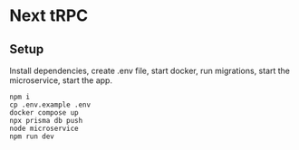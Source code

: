 # Next tRPC

## Setup

Install dependencies, create .env file, start docker, run migrations, start the microservice, start the app.

```
npm i
cp .env.example .env
docker compose up
npx prisma db push
node microservice
npm run dev
```
